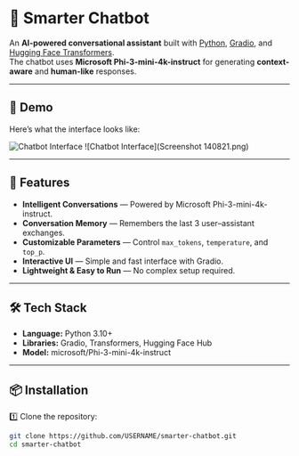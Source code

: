 # 🧠 Smarter Chatbot

An **AI-powered conversational assistant** built with [Python](https://www.python.org/), [Gradio](https://www.gradio.app/), and [Hugging Face Transformers](https://huggingface.co/transformers/).  
The chatbot uses **Microsoft Phi-3-mini-4k-instruct** for generating **context-aware** and **human-like** responses.

---

## 📸 Demo
Here’s what the interface looks like:

![Chatbot Interface]((https://github.com/mohamedelsaka11/smarter-chatbot/commit/1aabe6602d6e7ea9e7947d896b456d121dc0ee94))
![Chatbot Interface](Screenshot 140821.png)

---

## 🚀 Features
- **Intelligent Conversations** — Powered by Microsoft Phi-3-mini-4k-instruct.
- **Conversation Memory** — Remembers the last 3 user–assistant exchanges.
- **Customizable Parameters** — Control `max_tokens`, `temperature`, and `top_p`.
- **Interactive UI** — Simple and fast interface with Gradio.
- **Lightweight & Easy to Run** — No complex setup required.

---

## 🛠 Tech Stack
- **Language:** Python 3.10+
- **Libraries:** Gradio, Transformers, Hugging Face Hub
- **Model:** microsoft/Phi-3-mini-4k-instruct

---

## 📦 Installation

1️⃣ Clone the repository:
```bash
git clone https://github.com/USERNAME/smarter-chatbot.git
cd smarter-chatbot

